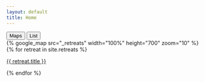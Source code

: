 ```yaml
---
layout: default
title: Home
---
```


<div class="tab">
  <button class="tablinks active" onclick="openTab(event, 'Maps')">Maps</button>
  <button class="tablinks" onclick="openTab(event, 'List')">List</button>
</div>

<div id="Maps" class="tabcontent active">
  {% google_map src="_retreats" width="100%" height="700" zoom="10" %}
</div>


<div id="List" class="tabcontent">
  {% for retreat in site.retreats %}
  <p>
    <a href="{{ retreat.url }}">
      {{ retreat.title }}
    </a>
  </p>
{% endfor %}
</div>


